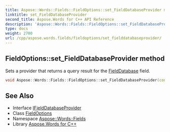 ```yaml
---
title: Aspose::Words::Fields::FieldOptions::set_FieldDatabaseProvider method
linktitle: set_FieldDatabaseProvider
second_title: Aspose.Words for C++ API Reference
description: 'Aspose::Words::Fields::FieldOptions::set_FieldDatabaseProvider method. Sets a provider that returns a query result for the FieldDatabase field in C++.'
type: docs
weight: 2700
url: /cpp/aspose.words.fields/fieldoptions/set_fielddatabaseprovider/
---
```

## FieldOptions::set_FieldDatabaseProvider method


Sets a provider that returns a query result for the [FieldDatabase](../../fielddatabase/) field.

```cpp
void Aspose::Words::Fields::FieldOptions::set_FieldDatabaseProvider(const System::SharedPtr<Aspose::Words::Fields::IFieldDatabaseProvider> &value)
```

## See Also

* Interface [IFieldDatabaseProvider](../../ifielddatabaseprovider/)
* Class [FieldOptions](../)
* Namespace [Aspose::Words::Fields](../../)
* Library [Aspose.Words for C++](../../../)
